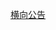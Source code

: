 [横向公告](https://github.com/qhanqing/vue-case/blob/main/src/views/%E6%BB%9A%E5%8A%A8%E5%85%AC%E5%91%8A/%E6%A8%AA%E5%90%91%E5%85%AC%E5%91%8A/assets/%E6%A8%AA%E5%90%91%E5%85%AC%E5%91%8A.mp4)
